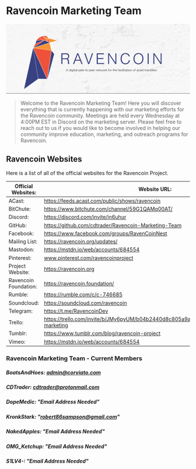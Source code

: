 # Ravencoin Marketing Team

<img src="/assets/images/git-repo-images/ravencoin-marble.png" alt="ravencoin-marble-logo"/>

<blockquote>
<p>Welcome to the Ravencoin Marketing Team! Here you will discover everything that is currently happening with our marketing efforts for the Ravencoin community. Meetings are held every Wednesday at 4:00PM EST in Discord on the marketing server. Please feel free to reach out to us if you would like to become involved in helping our community improve education, marketing, and outreach programs for Ravencoin. </p>
</blockquote> 

## Ravencoin  Websites

Here is a list of all of the official websites for the Ravencoin Project.

| Official Websites: | Website URL: |
| ------ | ------ |
| ACast: | https://feeds.acast.com/public/shows/ravencoin |
| BitChute: | https://www.bitchute.com/channel/59G1QAMq00AT/ |
| Discord: | https://discord.com/invite/jn6uhur|
| GitHub: | https://github.com/cdtrader/Ravencoin-Marketing-Team |
| Facebook: | https://www.facebook.com/groups/RavenCoinNest |
| Mailing List: | https://ravencoin.org/updates/ |
| Mastodon: | https://mstdn.io/web/accounts/684554 |
| Pinterest: | www.pinterest.com/ravencoinproject |
| Project Website: | https://ravencoin.org |
| Ravencoin Foundation: |https://ravencoin.foundation/ |
| Rumble: | https://rumble.com/c/c-746685 |
| Soundcloud: | https://soundcloud.com/ravencoin |
| Telegram: | https://t.me/RavencoinDev |
| Trello: | https://trello.com/invite/b/JMy6pyUM/b04b2440d8c805a9a3584feed3c8800d/ravencoin-marketing |
| Tumblr: | https://www.tumblr.com/blog/ravencoin-project |
| Vimeo: | https://mstdn.io/web/accounts/684554 |


### Ravencoin Marketing Team - Current Members

##### BoatsAndHoes: admin@corviato.com
##### CDTrader: cdtrader@protonmail.com
##### DopeMedic: "Email Address Needed"
##### KronkStark: "robert86sampson@gmail.com"
##### NakedApples: "Email Address Needed"
##### OMG_Ketchup: "Email Address Needed"
##### S1LV4-: "Email Address Needed"


